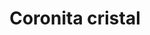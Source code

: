 ---
title: Coronita cristal
date: 
draft: false

# descripcion
description : Aro de plata con cristal engarzado

materials: Plata 925

color: Fucsia, Verde, Azul, Tornasolado, Blanco

dimensions: 0,9cm

code: 01-07-0023

type: "Aros"

categories: []

# Images
# first image will be shown in the product page
images:
  # - image: "images/path_to_image"
  # La ubicacion de las imagenes es imagenes/Aros/Aros.Cristal engarzado/01-07-0023-coronita-cristal
  - image: "./images/aros/cristal_engarzado/01-07-0023-coronita-cristal_a.JPG"
  - image: "./images/aros/cristal_engarzado/01-07-0023-coronita-cristal_b.JPG"
  - image: "./images/aros/cristal_engarzado/01-07-0023-coronita-cristal_c.JPG"
  - image: "./images/aros/cristal_engarzado/01-07-0023-coronita-cristal_d.JPG"
  - image: "./images/aros/cristal_engarzado/01-07-0023-coronita-cristal_e.JPG"
---